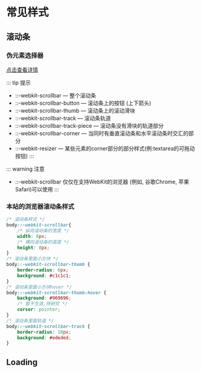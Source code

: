 # 常见样式

## 滚动条

### 伪元素选择器

[点击查看详情](https://developer.mozilla.org/zh-CN/docs/Web/CSS/::-webkit-scrollbar)

::: tip 提示

* ::-webkit-scrollbar               — 整个滚动条
* ::-webkit-scrollbar-button        — 滚动条上的按钮 (上下箭头)
* ::-webkit-scrollbar-thumb         — 滚动条上的滚动滑块
* ::-webkit-scrollbar-track         — 滚动条轨道
* ::-webkit-scrollbar-track-piece   — 滚动条没有滑块的轨道部分
* ::-webkit-scrollbar-corner        — 当同时有垂直滚动条和水平滚动条时交汇的部分
* ::-webkit-resizer                 — 某些元素的corner部分的部分样式(例:textarea的可拖动按钮)
:::

::: warning 注意

* ::-webkit-scrollbar 仅仅在支持WebKit的浏览器 (例如, 谷歌Chrome, 苹果Safari)可以使用
:::

### 本站的浏览器滚动条样式

```css
/* 滚动条样式 */
body::-webkit-scrollbar{
    /* 纵向滚动条的宽度 */
    width: 8px;
    /* 横向滚动条的高度 */
    height: 8px;
}
/* 滚动条里面小方块 */
body::-webkit-scrollbar-thumb {
    border-radius: 6px;
    background: #c1c1c1;
}
/* 滚动条里面小方块hover */
body::-webkit-scrollbar-thumb:hover {
    background: #969696;
    /* 暂不生效,待研究 */
    cursor: pointer; 
}
/* 滚动条里面轨道 */
body::-webkit-scrollbar-track {
    border-radius: 10px;
    background: #ededed;
}
```

## Loading

<loading/>

